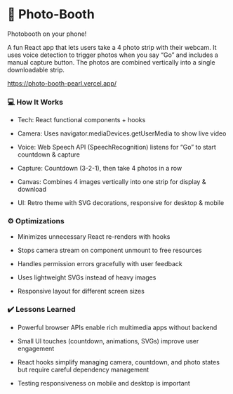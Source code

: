 # 📸 Photo-Booth

Photobooth on your phone!

A fun React app that lets users take a 4 photo strip with their webcam. It uses voice detection to trigger photos when you say “Go” and includes a manual capture button. The photos are combined vertically into a single downloadable strip.

https://photo-booth-pearl.vercel.app/


### 💻 How It Works
- Tech: React functional components + hooks

- Camera: Uses navigator.mediaDevices.getUserMedia to show live video

- Voice: Web Speech API (SpeechRecognition) listens for “Go” to start countdown & capture

- Capture: Countdown (3-2-1), then take 4 photos in a row

- Canvas: Combines 4 images vertically into one strip for display & download

- UI: Retro theme with SVG decorations, responsive for desktop & mobile

### ⚙️ Optimizations
- Minimizes unnecessary React re-renders with hooks

- Stops camera stream on component unmount to free resources

- Handles permission errors gracefully with user feedback

- Uses lightweight SVGs instead of heavy images

- Responsive layout for different screen sizes

### ✔️ Lessons Learned
- Powerful browser APIs enable rich multimedia apps without backend

- Small UI touches (countdown, animations, SVGs) improve user engagement

- React hooks simplify managing camera, countdown, and photo states but require careful dependency management

- Testing responsiveness on mobile and desktop is important
